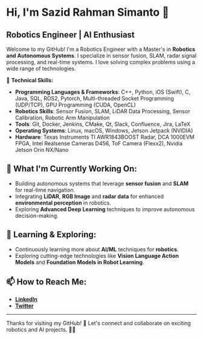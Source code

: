# Hi, I'm Sazid Rahman Simanto 👋

## Robotics Engineer | AI Enthusiast

Welcome to my GitHub! I'm a Robotics Engineer with a Master's in **Robotics and Autonomous Systems**. I specialize in sensor fusion, SLAM, radar signal processing, and real-time systems. I love solving complex problems using a wide range of technologies.

🔧 **Technical Skills:**
- **Programming Languages & Frameworks**: C++, Python, iOS (Swift), C, Java, SQL, ROS2, Pytorch, Multi-threaded Socket Programming (UDP/TCP), GPU Programming (CUDA, OpenCL)
- **Robotics Skills**: Sensor Fusion, SLAM, LiDAR Data Processing, Sensor Calibration, Robotic Arm Manipulation
- **Tools**: Git, Docker, Jenkins, CMake, Qt, Slack, Confluence, Jira, LaTeX
- **Operating Systems**: Linux, macOS, Windows, Jetson Jetpack (NVIDIA)
- **Hardware**: Texas Instruments TI AWR1843BOOST Radar, DCA 1000EVM FPGA, Intel Realsense Cameras D456, ToF Camera (Flexx2), Nvidia Jetson Orin NX/Nano

## 🚀 What I'm Currently Working On:
- Building autonomous systems that leverage **sensor fusion** and **SLAM** for real-time navigation.
- Integrating **LiDAR**, **RGB Image** and **radar data** for enhanced **environmental perception** in robotics.
- Exploring **Advanced Deep Learning** techniques to improve autonomous decision-making.
  
## 🌱 Learning & Exploring:
- Continuously learning more about **AI/ML** techniques for **robotics**.
- Exploring cutting-edge technologies like **Vision Language Action Models** and **Foundation Models in Robot Learning**.

## 📫 How to Reach Me:
- **[LinkedIn](https://www.linkedin.com/in/sazid-rahman-simanto/)**
- **[Twitter](https://x.com/rsazid77)**
---

Thanks for visiting my GitHub! 🚀 Let's connect and collaborate on exciting robotics and AI projects. 🤖✨
